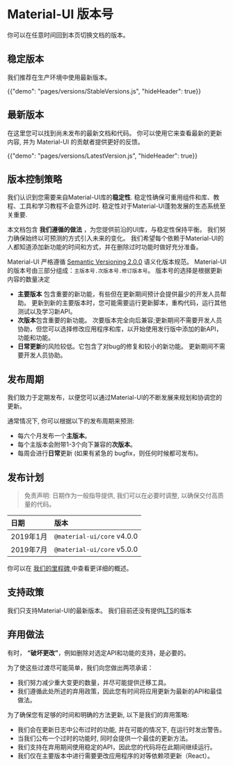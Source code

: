 # Material-UI 版本号

<p class="description">你可以在任意时间回到本页切换文档的版本。</p>

## 稳定版本

我们推荐在生产环境中使用最新版本。

{{"demo": "pages/versions/StableVersions.js", "hideHeader": true}}

## 最新版本

在这里您可以找到尚未发布的最新文档和代码。 你可以使用它来查看最新的更新内容, 并为 Material-UI 的贡献者提供更好的反馈。

{{"demo": "pages/versions/LatestVersion.js", "hideHeader": true}}

## 版本控制策略

我们认识到您需要来自Material-UI库的**稳定性**. 稳定性确保可重用组件和库、教程、工具和学习教程不会意外过时. 稳定性对于Material-UI蓬勃发展的生态系统至关重要.

本文档包含 **我们遵循的做法** ，为您提供前沿的UI库，与稳定性保持平衡。 我们努力确保始终以可预测的方式引入未来的变化。 我们希望每个依赖于Material-UI的人都知道添加新功能的时间和方式，并在删除过时功能时做好充分准备。

Material-UI 严格遵循 [Semantic Versioning 2.0.0](https://semver.org/) 语义化版本规范。 Material-UI 的版本号由三部分组成：`主版本号.次版本号.修订版本号`。 版本号的选择是根据更新内容的数量决定

- **主要版本** 包含重要的新功能，有些但在更新期间预计会提供最少的开发人员帮助。 更新到新的主要版本时，您可能需要运行更新脚本，重构代码，运行其他测试以及学习新API。
- **次版本**包含重要的新功能。 次要版本完全向后兼容;更新期间不需要开发人员协助，但您可以选择修改应用程序和库，以开始使用发行版中添加的新API，功能和功能。
- **日常更新**的风险较低。它包含了对bug的修复和较小的新功能。 更新期间不需要开发人员协助。

## 发布周期

我们致力于定期发布，以便您可以通过Material-UI的不断发展来规划和协调您的更新。

通常情况下, 你可以根据以下的发布周期来预测:

- 每六个月发布一个**主版本**。
- 每个主版本会附带1-3个向下兼容的**次版本**。
- 每周会进行**日常**更新 (如果有紧急的 bugfix，则任何时候都可发布)。

## 发布计划

> 免责声明: 日期作为一般指导提供, 我们可以在必要时调整, 以确保交付高质量的代码。

| 日期      | 版本                         |
|:------- |:-------------------------- |
| 2019年1月 | `@material-ui/core` v4.0.0 |
| 2019年7月 | `@material-ui/core` v5.0.0 |

你可以在 [ 我们的里程碑 ](https://github.com/mui-org/material-ui/milestones) 中查看更详细的概述。

## 支持政策

我们只支持Material-UI的最新版本。 我们目前还没有提供[LTS](https://en.wikipedia.org/wiki/Long-term_support)的版本

## 弃用做法

有时， **“破坏更改”**，例如删除对选定API和功能的支持，是必要的。

为了使这些过渡尽可能简单，我们向您做出两项承诺：

- 我们努力减少重大变更的数量，并尽可能提供迁移工具。
- 我们遵循此处所述的弃用政策，因此您有时间将应用更新为最新的API和最佳做法。

为了确保您有足够的时间和明确的方法更新, 以下是我们的弃用策略:

- 我们会在更新日志中公布过时的功能, 并在可能的情况下, 在运行时发出警告。
- 当我们公布一个过时的功能时, 同时会提供一个最佳的更新方法。
- 我们支持在弃用期间使用稳定的API，因此您的代码将在此期间继续运行。
- 我们仅在主要版本中进行需要更改应用程序的对等依赖项更新（React）。